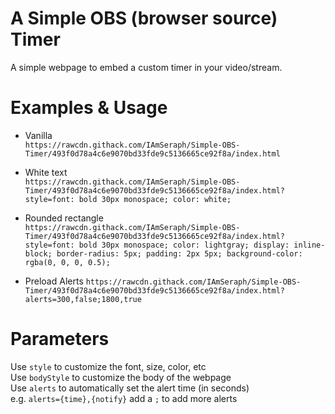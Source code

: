 # A Simple OBS (browser source) Timer

A simple webpage to embed a custom timer in your video/stream.  


# Examples & Usage

  * Vanilla  
    `https://rawcdn.githack.com/IAmSeraph/Simple-OBS-Timer/493f0d78a4c6e9070bd33fde9c5136665ce92f8a/index.html`

  * White text  
    `https://rawcdn.githack.com/IAmSeraph/Simple-OBS-Timer/493f0d78a4c6e9070bd33fde9c5136665ce92f8a/index.html?style=font: bold 30px monospace; color: white;`

  * Rounded rectangle  
    `https://rawcdn.githack.com/IAmSeraph/Simple-OBS-Timer/493f0d78a4c6e9070bd33fde9c5136665ce92f8a/index.html?style=font: bold 30px monospace; color: lightgray; display: inline-block; border-radius: 5px; padding: 2px 5px; background-color: rgba(0, 0, 0, 0.5);`

  * Preload Alerts
    `https://rawcdn.githack.com/IAmSeraph/Simple-OBS-Timer/493f0d78a4c6e9070bd33fde9c5136665ce92f8a/index.html?alerts=300,false;1800,true`


# Parameters

Use `style` to customize the font, size, color, etc  
Use `bodyStyle` to customize the body of the webpage  
Use `alerts` to automatically set the alert time (in seconds)  
    e.g. `alerts={time},{notify}` add a `;` to add more alerts